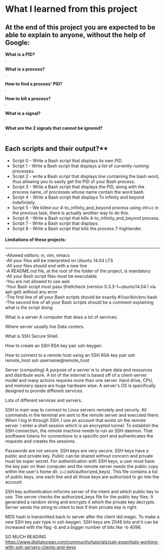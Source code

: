 # What I learned from this project  
At the end of this project you are expected to be able to explain to anyone, without the help of Google:  
---  

**What is a PID?**  
*.*  

**What is a process?**  
*.*  

**How to find a process’ PID?**  
*.*  

**How to kill a process?**  
*.*  

**What is a signal?**  
*.*  

**What are the 2 signals that cannot be ignored?**  
*.* 

## Each scripts and their output?**  
* Script 0 - Write a Bash script that displays its own PID.      
* Script 1 - Write a Bash script that displays a list of currently running processes.    
* Script 2 - write a Bash script that displays line containing the bash word, thus allowing you to easily get the PID of your Bash process.      
* Script 3 - Write a Bash script that displays the PID, along with the process name, of processes whose name contain the word bash.    
* Script 4 - Write a Bash script that displays To infinity and beyond indefinitely.    
* Script 5 - We killed our 4-to_infinity_and_beyond process using ctrl+c in the previous task, there is actually another way to do this.      
* Script 6 - Write a Bash script that kills 4-to_infinity_and_beyond process.      
* Script 7 - Write a Bash script that displays:     
* Script 8 - Write a Bash script that kills the process 7-highlander.      


#### Limitations of these projects:  
___

-Allowed editors: vi, vim, emacs  
-All your files will be interpreted on Ubuntu 14.04 LTS  
-All your files should end with a new line  
-A README.md file, at the root of the folder of the project, is mandatory  
-All your Bash script files must be executable  
-You are not allowed to use awk  
-Your Bash script must pass Shellcheck (version 0.3.3-1~ubuntu14.04.1 via apt-get) without any error  
-The first line of all your Bash scripts should be exactly #!/usr/bin/env bash  
-The second line of all your Bash scripts should be a comment explaining what is the script doing  




What is a server
A computer that does a lot of services.





Where server usually live
Data centers.




What is SSH
Secure SHell.




How to create an SSH RSA key pair
ssh-keygen





How to connect to a remote host using an SSH RSA key pair
ssh remote\_host
ssh username@remote\_host












Server (computing)
A purpose of a server is to share data and resources and distribute work. A lot
of the internet is based off of a client-server model and many actions requires
more than one server. Hard drive, CPU, and memoery space are huge hardware
wise. A server's OS is specifically designed to provide different services.

Lots of different services and servers.

SSH is main way to connect to Linux servers remotely and securly. All commands
in the terminal are sent to the remote server and executed there. When I log in
through SSH, I use an account that exists on the remote server. I enter a
shell session which is an encrypted tunnel. To establish the SSH connection,
the remote machine needs to run an SSH daemon. That sooftware listens for
connections to a specific port and authenticates the requests and creates the
sessions.

Passwords are not secure. SSH keys are very secure. SSH keys have a public and
private key. Public can be shared without concern and private must be super
secret. For authentication with SSH keys, a user must have the key pair on
their computer and the remote server needs the public copy within the user's
home dir. (~/.ssh/authorized\_keys). This file contains a list of public keys,
one each line and all those keys are authorized to go into the account.

SSH key authentication infiorms server of the intent and which public key to
use. The server checks the authorized\_keys file for the public key files. It
generated a random string and encrypts it which the private key decrypts.
Server sends the string to client to test if their private key is right.

MD5 hash is transmitted back to server after the client did magic. To make a
new SSH key pair type in ssh-keygen. SSH keys are 2048 bits and it can be
increased with the flag -b and a bigger number of bits like -b 4096. 


SO MUCH READING
https://www.digitalocean.com/community/tutorials/ssh-essentials-working-with-ssh-servers-clients-and-keys


